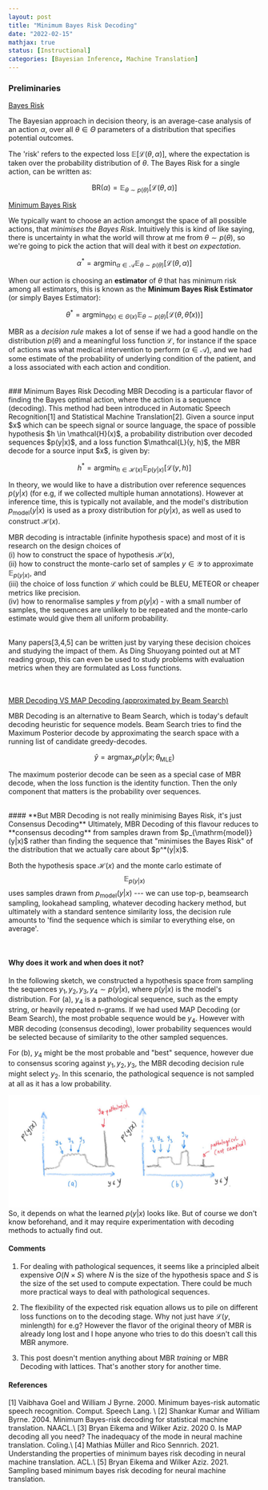 ```yaml
---
layout: post
title: "Minimum Bayes Risk Decoding"
date: "2022-02-15"
mathjax: true
status: [Instructional]
categories: [Bayesian Inference, Machine Translation]
---
```


### Preliminaries

<u>Bayes Risk</u>

The Bayesian approach in decision theory, is an average-case analysis of an action $\alpha$, over all
$\theta \in \Theta$ parameters of a distribution that specifies potential outcomes. 

The 'risk' refers to the expected loss $\mathbb{E}[\mathcal{L}(\theta, \alpha)]$, where the
expectation is taken over the probability distribution of $\theta$. The Bayes Risk for a single action, can be written as:

$$
\mathrm{BR}(\alpha) = \mathbb{E}_{\theta\sim p(\theta)}[\mathcal{L}(\theta, \alpha)]
$$

<u>Minimum Bayes Risk</u>

We typically want to choose an action amongst the space of all possible actions, that *minimises the Bayes Risk*.  Intuitively this is kind of like saying, there is uncertainty in what the world will throw at me from $\theta \sim p(\theta)$, so we're going to pick the action that will deal with it best *on expectation*. 

$$
\alpha^* = \mathrm{argmin}_{\alpha \in \mathcal{A}} \mathbb{E}_{\theta \sim p(\theta)}
[\mathcal{L}(\theta, \alpha)]
$$


When our action is choosing an **estimator** of $\theta$ that has minimum risk among all estimators, this is known as the **Minimum Bayes Risk Estimator** (or simply Bayes Estimator):

$$
\theta^* = \mathrm{argmin}_{\hat{\theta}(x) \in \Theta(x)} \mathbb{E}_{\theta \sim p(\theta)} [\mathcal{L}(\theta, \hat{\theta}(x))]
$$

MBR as a *decision rule* makes a lot of sense if we had a good handle on the distribution $p(\theta)$ and
a meaningful loss function $\mathcal{L}$, for instance if the space of actions was what medical
intervention to perform ($\alpha \in \mathcal{A})$, and we had some estimate of the probability of underlying condition of the patient, and a loss associated with each action and condition. 

<!--It's worth noting that MAP is a special case of MBR which has a very trivial loss function:
$\mathcal{L}(\theta, \hat{\theta}(x)) = \mathbb{1}[\theta, \hat{\theta}(x)]$-->
<br>
### Minimum Bayes Risk Decoding
MBR Decoding is a particular flavor of finding the Bayes optimal action, where the action is a sequence (decoding). This method had been introduced in Automatic Speech Recognition[1] 
and Statistical Machine Translation[2]. Given a source input $x$ which can
be speech signal or source language, the space of possible hypothesis $h \in \mathcal{H}(x)$,
a probability distribution over decoded sequences $p(y|x)$, and a loss function $\mathcal{L}(y,
h)$, the MBR decode for a source input $x$, is given by:

$$
h^* =  \mathrm{argmin}_{h \in \mathcal{H}(x)} \mathbb{E}_{p(y|x)} [\mathcal{L}(y, h)]
$$

In theory, we would like to have a distribution over reference sequences $p(y|x)$ (for e.g,
if we collected multiple human annotations). However at inference time, this is typically not available,
and the model's distribution $p_{\mathrm{model}}(y|x)$ is used as a proxy distribution for
$p(y|x)$, as well as used to construct $\mathcal{H}(x)$. 

MBR decoding is intractable (infinite hypothesis space) and most of it is research on the
design choices of
<br>
(i) how to construct the space of hypothesis $\mathcal{H}(x)$, 
<br>
(ii) how to construct the monte-carlo set of samples $y \in \mathcal{Y}$ to approximate $\mathbb{E}_{p(y|x)}$, and 
<br>
(iii) the choice of loss function $\mathcal{L}$ which could be BLEU, METEOR or cheaper metrics like precision. 
<br>
(iv) how to renormalise samples $y$ from $p(y|x)$ - with a small number of samples, the
sequences are unlikely to be repeated and the monte-carlo estimate would give them all uniform
probability.

<br>
Many papers[3,4,5] can be written just by varying these decision choices and studying the impact of them. As Ding Shuoyang pointed out at MT reading group, this can even be used to study problems with evaluation metrics when they are formulated as Loss functions. 

<br><br>
<u>MBR Decoding VS MAP Decoding (approximated by Beam Search)</u>

MBR Decoding is an alternative to Beam Search, which is today's default decoding heuristic for sequence models.  Beam Search tries to find the Maximum Posterior decode by approximating the search space with a running list of candidate greedy-decodes.

$$\hat{y} = \mathrm{argmax}_y p(y|x; \theta_{\mathrm{MLE}})$$ 

The maximum posterior decode can be seen as a special case of MBR decode, when the loss function is the identity function.  Then the only component that matters is the probability over sequences. 

<br>
#### **But MBR Decoding is not really minimising Bayes Risk, it's just Consensus Decoding**
Ultimately, MBR Decoding of this flavour reduces to **consensus decoding** from samples drawn from $p_{\mathrm{model}}(y|x)$ rather than finding the sequence that "minimises the Bayes Risk" of the distribution that we actually care about $p^*(y|x)$. 

Both the hypothesis space $\mathcal{H}(x)$ and the monte carlo estimate of
$$\mathbb{E}_{p(y|x)}$$ uses samples drawn from $p_{\mathrm{model}}(y|x)$ --- we can use top-p,
beamsearch sampling, lookahead sampling, whatever decoding hackery method, but ultimately with
a standard sentence similarity loss, the decision rule amounts to 'find the sequence which is similar to everything else, on average'. 

<br>

#### **Why does it work and when does it not?**
In the following sketch, we constructed a hypothesis space from sampling the sequences $y_1, y_2, y_3, y_4 \sim p(y|x)$, where $p(y|x)$ is the model's distribution. For (a), $y_4$ is a pathological sequence, such as the empty string, or heavily repeated n-grams. If we had used MAP Decoding (or Beam Search), the most probable sequence would be $y_4$. However with MBR decoding (consensus decoding), lower probability sequences would be selected because of similarity to the other sampled sequences.

For (b), $y_4$ might be the most probable and "best" sequence, however due to consensus scoring
against $y_1, y_2, y_3$, the MBR decoding decision rule might select $y_2$. In this scenario,
the pathological sequence is not sampled at all as it has a low probability.

![image](/assets/mbr.jpg)
So, it depends on what the learned $p(y|x)$ looks like. But of course we don't know beforehand, and it may require experimentation with decoding methods to actually find out. 

#### Comments

1. For dealing with pathological sequences, it seems like a principled albeit expensive $O(N\times S)$ where $N$ is the size of the hypothesis space and $S$ is the size of the set used to compute expectation. There could be much more practical ways to deal with pathological sequences. 

2. The flexibility of the expected risk equation allows us to pile on different loss functions
   on to the decoding stage. Why not just have $\mathcal{L}(y, \mathrm{minlength})$ for e.g?
However the flavor of the original theory of MBR is already long lost and I hope anyone who tries to
do this doesn't call this MBR anymore. 

3. This post doesn't mention anything about MBR *training* or MBR Decoding with lattices.
   That's another story for another time.


#### References
[1] Vaibhava Goel and William J Byrne. 2000. Minimum bayes-risk automatic speech recognition.
Comput. Speech Lang. \\
[2] Shankar Kumar and William Byrne. 2004. Minimum Bayes-risk decoding for statistical machine translation. NAACL.\\
[3]  Bryan Eikema and Wilker Aziz. 2020 0. Is MAP decoding all you need? The inadequacy of the mode in neural machine translation. Coling.\\
[4] Mathias Müller and Rico Sennrich. 2021. Understanding the properties of minimum bayes risk decoding in neural machine translation. ACL.\\
[5] Bryan Eikema and Wilker Aziz. 2021. Sampling based minimum bayes risk decoding for neural machine translation.


